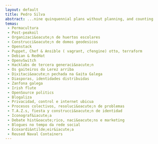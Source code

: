 ```yaml
---
layout: default
title: Pedro Silva
abstract: ...nine quinquennial plans without planning, and counting
temas:
 - Permacultura
 - Post-peakoil
 - Organizaci&oacute;n de huertos escolares
 - Construcci&oacute;n de domos geodesicos
 - Openstack
 - Puppet, Chef & Ansible ( vagrant, cfengine) otto, terraform
 - Debian & RedHat 
 - OpenvSwitch
 - Hacklabs de tercera generaci&oacute;n
 - Os gaiteiros do Lerez arriba
 - Dixitaci&oacute;n pechada na Gaita Galega
 - Diasporas, identidades distribuidas
 - Zanfona galega 
 - Irish flute
 - OpenSource politics
 - Blogaliza
 - Privacidad, control e internet ubicua
 - Procesos colectivos, resoluci&oacute;n de problemas
 - T.A.Z.s, fiesta y construcci&oacute;n de identidad
 - Iconograf&iacute;a
 - Debate hist&oacute;rico, naci&oacute;ns e marketing
 - Blogues no tempo da rede social
 - Ecoxardi&ntilde;eir&iacute;a
 - Reused Naval Containers
---
```

